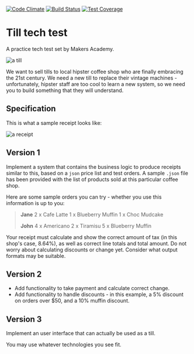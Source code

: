 [![Code Climate](https://codeclimate.com/github/kevinlanzon/till_tech_test/badges/gpa.svg)](https://codeclimate.com/github/kevinlanzon/till_tech_test)
[![Build Status](https://travis-ci.org/kevinlanzon/till_tech_test.svg?branch=master)](https://travis-ci.org/kevinlanzon/till_tech_test)
[![Test Coverage](https://codeclimate.com/github/kevinlanzon/till_tech_test/badges/coverage.svg)](https://codeclimate.com/github/kevinlanzon/till_tech_test/coverage)

Till tech test
==============

A practice tech test set by Makers Academy.

![a till](/images/till.jpg)

We want to sell tills to local hipster coffee shop who are finally embracing the 21st century. We need a new till to replace their vintage machines - unfortunately, hipster staff are too cool to learn a new system, so we need you to build something that they will understand.

Specification
-------------

This is what a sample receipt looks like:

![a receipt](/images/receipt.jpg)


Version 1
---------

Implement a system that contains the business logic to produce receipts similar to this, based on a `json` price list and test orders. A sample `.json` file has been provided with the list of products sold at this particular coffee shop.

Here are some sample orders you can try - whether you use this information is up to you:

> **Jane**
> 2 x Cafe Latte
> 1 x Blueberry Muffin
> 1 x Choc Mudcake
>
> **John**
> 4 x Americano
> 2 x Tiramisu
> 5 x Blueberry Muffin

Your receipt must calculate and show the correct amount of tax (in this shop's case, 8.64%), as well as correct line totals and total amount. Do not worry about calculating discounts or change yet. Consider what output formats may be suitable.

Version 2
---------

- Add functionality to take payment and calculate correct change.
- Add functionality to handle discounts - in this example, a 5% discount on orders over $50, and a 10% muffin discount.

Version 3
---------

Implement an user interface that can actually be used as a till.

You may use whatever technologies you see fit.
